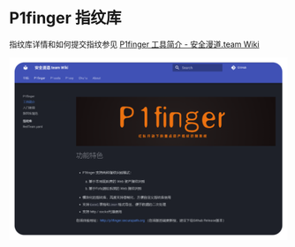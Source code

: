 # P1finger 指纹库



指纹库详情和如何提交指纹参见 [P1finger 工具简介 - 安全漫道.team Wiki](http://127.0.0.1:8000/wiki/P1finger/introduce/)

![image-20250503165901036](./img/image-20250503165901036.png)



